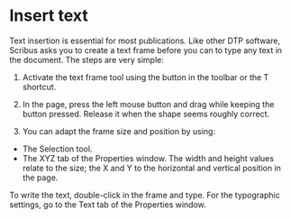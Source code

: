 # Insert text

Text insertion is essential for most publications.  Like other DTP software, Scribus asks you to create a text frame before you can to type any text in the document. The steps are very simple:

1. Activate the text frame tool using the button in the toolbar or the T shortcut.

2. In the page, press the left mouse button and drag while keeping the button pressed. Release it when the shape seems roughly correct.

3. You can adapt the frame size and position by using:

  - The Selection tool.
  - The XYZ tab of the Properties window. The width and height values relate to the size; the X and Y to the horizontal and vertical position in the page.

To write the text, double-click in the frame and type. For the typographic settings, go to the Text tab of the Properties window.
